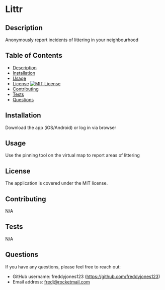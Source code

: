 
# Littr

## Description

Anonymously report incidents of littering in your neighbourhood

## Table of Contents 

* [Description](#description)
* [Installation](#installation)
* [Usage](#usage)
* [License](#license) [![MIT License](https://img.shields.io/badge/license-MIT-blue.svg)](https://opensource.org/licenses/MIT)
* [Contributing](#contributing)
* [Tests](#tests)
* [Questions](#questions) 


## Installation

Download the app (iOS/Android) or log in via browser

## Usage

Use the pinning tool on the virtual map to report areas of littering

## License

The application is covered under the MIT license.


## Contributing

N/A


## Tests

N/A


## Questions 

If you have any questions, please feel free to reach out:
* GitHub username: freddyjones123 (https://github.com/freddyjones123)  
* Email address: fredj@rocketmail.com

  

